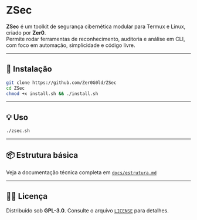 # ZSec

**ZSec** é um toolkit de segurança cibernética modular para Termux e Linux, criado por **Zer0**.  
Permite rodar ferramentas de reconhecimento, auditoria e análise em CLI, com foco em automação, simplicidade e código livre.

---

## 🚀 Instalação

```bash
git clone https://github.com/Zer0G0ld/ZSec
cd ZSec
chmod +x install.sh && ./install.sh
````

---

## 💡 Uso

```bash
./zsec.sh
```

---

## 📦 Estrutura básica

Veja a documentação técnica completa em [`docs/estrutura.md`](docs/estrutura.md)

---

## 🧑‍💻 Licença

Distribuído sob **GPL-3.0**.
Consulte o arquivo [`LICENSE`](LICENSE) para detalhes.
